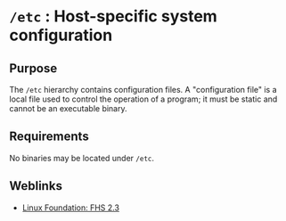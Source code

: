 # `/etc` : Host-specific system configuration

## Purpose

The `/etc` hierarchy contains configuration files. A "configuration file" is a local file used to control the operation
of a program; it must be static and cannot be an executable binary.

## Requirements

No binaries may be located under `/etc`.

## Weblinks

* [Linux Foundation: FHS 2.3](http://refspecs.linuxfoundation.org/FHS_2.3/fhs-2.3.html#ETCHOSTSPECIFICSYSTEMCONFIGURATION)
